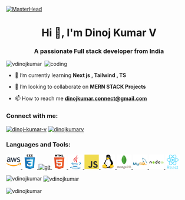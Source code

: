 
[![MasterHead](https://www.digitalsolutionservices.com/img/services/web%20development.gif)](https://github.com/vdinojkumar/)
<h1 align="center">Hi 👋, I'm Dinoj Kumar V</h1>
<h3 align="center">A passionate Full stack developer from India</h3>

<img align="right" alt="coding" width="400" src="https://media4.giphy.com/media/Y4ak9Ki2GZCbJxAnJD/giphy.gif?cid=ecf05e4714h6dom4i3i62u1tmvkv02vpquh2z6dqiynzo5vu&ep=v1_gifs_search&rid=giphy.gif&ct=g" />

<p align="left"> <img src="https://komarev.com/ghpvc/?username=vdinojkumar&label=Profile%20views&color=0e75b6&style=flat" alt="vdinojkumar" /> </p>

- 🌱 I’m currently learning **Next js , Tailwind , TS**

- 👯 I’m looking to collaborate on **MERN STACK Projects**

- 📫 How to reach me **dinojkumar.connect@gmail.com**

<h3 align="left">Connect with me:</h3>
<p align="left">
<a href="https://linkedin.com/in/dinoj-kumar-v" target="blank"><img align="center" src="https://raw.githubusercontent.com/rahuldkjain/github-profile-readme-generator/master/src/images/icons/Social/linked-in-alt.svg" alt="dinoj-kumar-v" height="30" width="40" /></a>
<a href="https://www.leetcode.com/dinojkumarv" target="blank"><img align="center" src="https://raw.githubusercontent.com/rahuldkjain/github-profile-readme-generator/master/src/images/icons/Social/leet-code.svg" alt="dinojkumarv" height="30" width="40" /></a>
</p>

<h3 align="left">Languages and Tools:</h3>
<p align="left"> <a href="https://aws.amazon.com" target="_blank" rel="noreferrer"> <img src="https://raw.githubusercontent.com/devicons/devicon/master/icons/amazonwebservices/amazonwebservices-original-wordmark.svg" alt="aws" width="40" height="40"/> </a> <a href="https://www.w3schools.com/css/" target="_blank" rel="noreferrer"> <img src="https://raw.githubusercontent.com/devicons/devicon/master/icons/css3/css3-original-wordmark.svg" alt="css3" width="40" height="40"/> </a> <a href="https://git-scm.com/" target="_blank" rel="noreferrer"> <img src="https://www.vectorlogo.zone/logos/git-scm/git-scm-icon.svg" alt="git" width="40" height="40"/> </a> <a href="https://www.w3.org/html/" target="_blank" rel="noreferrer"> <img src="https://raw.githubusercontent.com/devicons/devicon/master/icons/html5/html5-original-wordmark.svg" alt="html5" width="40" height="40"/> </a> <a href="https://www.java.com" target="_blank" rel="noreferrer"> <img src="https://raw.githubusercontent.com/devicons/devicon/master/icons/java/java-original.svg" alt="java" width="40" height="40"/> </a> <a href="https://developer.mozilla.org/en-US/docs/Web/JavaScript" target="_blank" rel="noreferrer"> <img src="https://raw.githubusercontent.com/devicons/devicon/master/icons/javascript/javascript-original.svg" alt="javascript" width="40" height="40"/> </a> <a href="https://www.linux.org/" target="_blank" rel="noreferrer"> <img src="https://raw.githubusercontent.com/devicons/devicon/master/icons/linux/linux-original.svg" alt="linux" width="40" height="40"/> </a> <a href="https://www.mongodb.com/" target="_blank" rel="noreferrer"> <img src="https://raw.githubusercontent.com/devicons/devicon/master/icons/mongodb/mongodb-original-wordmark.svg" alt="mongodb" width="40" height="40"/> </a> <a href="https://www.mysql.com/" target="_blank" rel="noreferrer"> <img src="https://raw.githubusercontent.com/devicons/devicon/master/icons/mysql/mysql-original-wordmark.svg" alt="mysql" width="40" height="40"/> </a> <a href="https://nodejs.org" target="_blank" rel="noreferrer"> <img src="https://raw.githubusercontent.com/devicons/devicon/master/icons/nodejs/nodejs-original-wordmark.svg" alt="nodejs" width="40" height="40"/> </a> <a href="https://reactjs.org/" target="_blank" rel="noreferrer"> <img src="https://raw.githubusercontent.com/devicons/devicon/master/icons/react/react-original-wordmark.svg" alt="react" width="40" height="40"/> </a> </p>

<p><img align="left" src="https://github-readme-stats.vercel.app/api/top-langs?username=vdinojkumar&show_icons=true&locale=en&layout=compact" alt="vdinojkumar" /></p>

<p>&nbsp;<img align="center" src="https://github-readme-stats.vercel.app/api?username=vdinojkumar&show_icons=true&locale=en" alt="vdinojkumar" /></p>

<p><img align="center" src="https://github-readme-streak-stats.herokuapp.com/?user=vdinojkumar&" alt="vdinojkumar" /></p>

